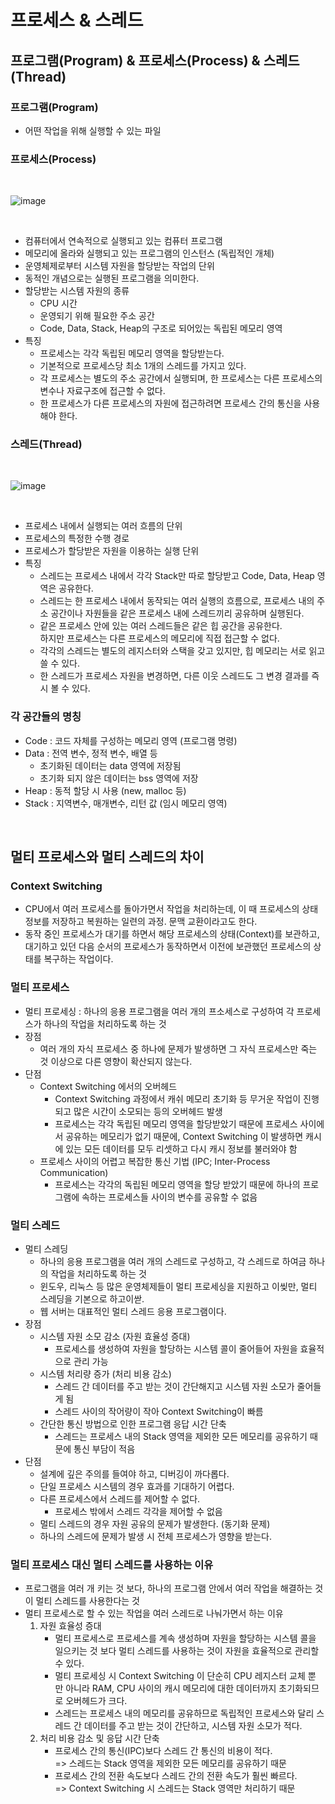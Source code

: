 # 프로세스 & 스레드

## 프로그램(Program) & 프로세스(Process) & 스레드(Thread)

### 프로그램(Program)
+ 어떤 작업을 위해 실행할 수 있는 파일


### 프로세스(Process)

<br>

![image](https://user-images.githubusercontent.com/49611158/146671870-c1127604-1dd0-4a15-8f4d-bfa058fb08a0.png)

<br>

+ 컴퓨터에서 연속적으로 실행되고 있는 컴퓨터 프로그램
+ 메모리에 올라와 실행되고 있는 프로그램의 인스턴스 (독립적인 개체)
+ 운영체제로부터 시스템 자원을 할당받는 작업의 단위
+ 동적인 개념으로는 실행된 프로그램을 의미한다.
+ 할당받는 시스템 자원의 종류
    - CPU 시간
    - 운영되기 위해 필요한 주소 공간
    - Code, Data, Stack, Heap의 구조로 되어있는 독립된 메모리 영역
+ 특징
    - 프로세스는 각각 독립된 메모리 영역을 할당받는다.
    - 기본적으로 프로세스당 최소 1개의 스레드를 가지고 있다.
    - 각 프로세스는 별도의 주소 공간에서 실행되며, 한 프로세스는 다른 프로세스의 변수나 자료구조에 접근할 수 없다.
    - 한 프로세스가 다른 프로세스의 자원에 접근하려면 프로세스 간의 통신을 사용해야 한다.


### 스레드(Thread)

<br>

![image](https://user-images.githubusercontent.com/49611158/146671876-35b790cf-bb39-4dc7-aef6-578aa3df240b.png)

<br>

+ 프로세스 내에서 실행되는 여러 흐름의 단위
+ 프로세스의 특정한 수행 경로
+ 프로세스가 할당받은 자원을 이용하는 실행 단위
+ 특징
    - 스레드는 프로세스 내에서 각각 Stack만 따로 할당받고 Code, Data, Heap 영역은 공유한다.
    - 스레드는 한 프로세스 내에서 동작되는 여러 실행의 흐름으로, 프로세스 내의 주소 공간이나 자원들을 같은 프로세스 내에 스레드끼리 공유하며 실행된다.
    - 같은 프로세스 안에 있는 여러 스레드들은 같은 힙 공간을 공유한다.    
    하지만 프로세스는 다른 프로세스의 메모리에 직접 접근할 수 없다.
    - 각각의 스레드는 별도의 레지스터와 스택을 갖고 있지만, 힙 메모리는 서로 읽고 쓸 수 있다.
    - 한 스레드가 프로세스 자원을 변경하면, 다른 이웃 스레드도 그 변경 결과를 즉시 볼 수 있다.

### 각 공간들의 명칭
+ Code : 코드 자체를 구성하는 메모리 영역 (프로그램 명령)
+ Data : 전역 변수, 정적 변수, 배열 등
    - 초기화된 데이터는 data 영역에 저장됨
    - 초기화 되지 않은 데이터는 bss 영역에 저장
+ Heap : 동적 할당 시 사용 (new, malloc 등)
+ Stack : 지역변수, 매개변수, 리턴 값 (임시 메모리 영역)


<br>


## 멀티 프로세스와 멀티 스레드의 차이

### Context Switching
+ CPU에서 여러 프로세스를 돌아가면서 작업을 처리하는데, 이 때 프로세스의 상태 정보를 저장하고 복원하는 일련의 과정. 문맥 교환이라고도 한다.
+ 동작 중인 프로세스가 대기를 하면서 해당 프로세스의 상태(Context)를 보관하고, 대기하고 있던 다음 순서의 프로세스가 동작하면서 이전에 보관했던 프로세스의 상태를 복구하는 작업이다.

### 멀티 프로세스
+ 멀티 프로세싱 : 하나의 응용 프로그램을 여러 개의 프소세스로 구성하여 각 프로세스가 하나의 작업을 처리하도록 하는 것
+ 장점
    - 여러 개의 자식 프로세스 중 하나에 문제가 발생하면 그 자식 프로세스만 죽는 것 이상으로 다른 영향이 확산되지 않는다.
+ 단점
    - Context Switching 에서의 오버헤드
        + Context Switching 과정에서 캐쉬 메모리 초기화 등 무거운 작업이 진행되고 많은 시간이 소모되는 등의 오버헤드 발생
        + 프로세스는 각각 독립된 메모리 영역을 할당받았기 때문에 프로세스 사이에서 공유하는 메모리가 없기 때문에, Context Switching 이 발생하면 캐시에 있는 모든 데이터를 모두 리셋하고 다시 캐시 정보를 불러와야 함
    - 프로세스 사이의 어렵고 복잡한 통신 기법 (IPC; Inter-Process Communication)
        + 프로세스는 각각의 독립된 메모리 영역을 할당 받았기 때문에 하나의 프로그램에 속하는 프로세스들 사이의 변수를 공유할 수 없음

### 멀티 스레드
+ 멀티 스레딩 
    - 하나의 응용 프로그램을 여러 개의 스레드로 구성하고, 각 스레드로 하여금 하나의 작업을 처리하도록 하는 것
    - 윈도우, 리눅스 등 많은 운영체제들이 멀티 프로세싱을 지원하고 이씾만, 멀티 스레딩을 기본으로 하고이싿.
    - 웹 서버는 대표적인 멀티 스레드 응용 프로그램이다.
+ 장점
    - 시스템 자원 소모 감소 (자원 효율성 증대)
        + 프로세스를 생성하여 자원을 할당하는 시스템 콜이 줄어들어 자원을 효율적으로 관리 가능
    - 시스템 처리량 증가 (처리 비용 감소)
        + 스레드 간 데이터를 주고 받는 것이 간단해지고 시스템 자원 소모가 줄어들게 됨
        + 스레드 사이의 작어량이 작아 Context Switching이 빠름
    - 간단한 통신 방법으로 인한 프로그램 응답 시간 단축
        + 스레드는 프로세스 내의 Stack 영역을 제외한 모든 메모리를 공유하기 때문에 통신 부담이 적음
+ 단점
    - 설계에 깊은 주의를 들여야 하고, 디버깅이 까다롭다.
    - 단일 프로세스 시스템의 경우 효과를 기대하기 어렵다.
    - 다른 프로세스에서 스레드를 제어할 수 없다.
        + 프로세스 밖에서 스레드 각각을 제어할 수 없음
    - 멀티 스레드의 경우 자원 공유의 문제가 발생한다. (동기화 문제)
    - 하나의 스레드에 문제가 발생 시 전체 프로세스가 영향을 받는다.

### 멀티 프로세스 대신 멀티 스레드를 사용하는 이유
+ 프로그램을 여러 개 키는 것 보다, 하나의 프로그램 안에서 여러 작업을 해결하는 것이 멀티 스레드를 사용한다는 것
+ 멀티 프로세스로 할 수 있는 작업을 여러 스레드로 나눠가면서 하는 이유
    1. 자원 효율성 증대
        + 멀티 프로세스로 프로세스를 계속 생성하며 자원을 할당하는 시스템 콜을 일으키는 것 보다 멀티 스레드를 사용하는 것이 자원을 효율적으로 관리할 수 있다.
        + 멀티 프로세싱 시 Context Switching 이 단순히 CPU 레지스터 교체 뿐 만 아니라 RAM, CPU 사이의 캐시 메모리에 대한 데이터까지 초기화되므로 오버헤드가 크다.
        + 스레드는 프로세스 내의 메모리를 공유하므로 독립적인 프로세스와 달리 스레드 간 데이터를 주고 받는 것이 간단하고, 시스템 자원 소모가 적다.
    2. 처리 비용 감소 및 응답 시간 단축
        + 프로세스 간의 통신(IPC)보다 스레드 간 통신의 비용이 적다.    
        => 스레드는 Stack 영역을 제외한 모든 메모리를 공유하기 때문
        + 프로세스 간의 전환 속도보다 스레드 간의 전환 속도가 훨씬 빠르다.    
        => Context Switching 시 스레드는 Stack 영역만 처리하기 때문